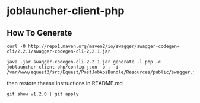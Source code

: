 # joblauncher-client-php
## How To Generate
```
curl -O http://repo1.maven.org/maven2/io/swagger/swagger-codegen-cli/2.2.1/swagger-codegen-cli-2.2.1.jar

java -jar swagger-codegen-cli-2.2.1.jar generate -l php -c joblauncher-client-php/config.json -o . -i /var/www/equest3/src/Equest/PostJobApiBundle/Resources/public/swagger.json
```
then restore theese instructions in README.md
```
git show v1.2.0 | git apply
```
